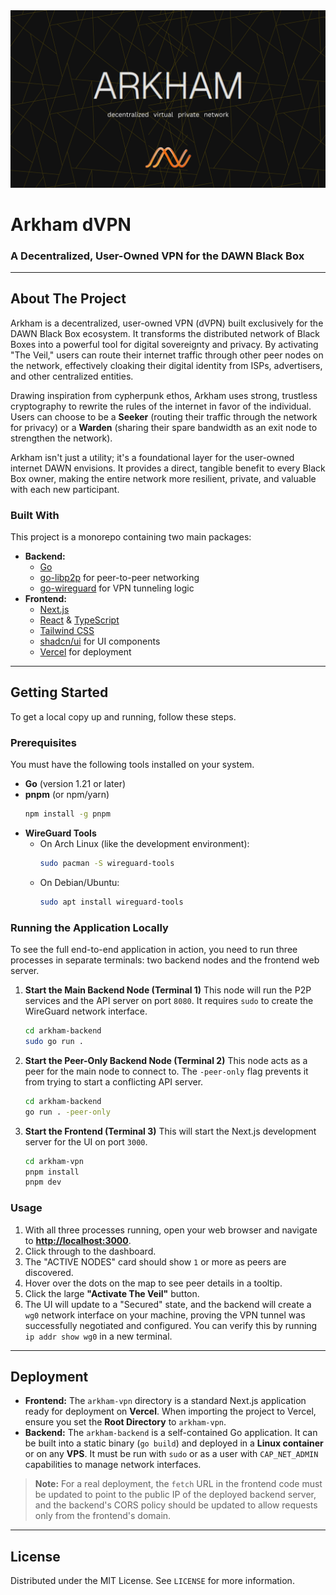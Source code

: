 <img src="../decentralized virtual private network.png" alt="Arkham dVPN for DAWN" />

# Arkham dVPN

### A Decentralized, User-Owned VPN for the DAWN Black Box

-----

## About The Project

Arkham is a decentralized, user-owned VPN (dVPN) built exclusively for the DAWN Black Box ecosystem. It transforms the distributed network of Black Boxes into a powerful tool for digital sovereignty and privacy. By activating "The Veil," users can route their internet traffic through other peer nodes on the network, effectively cloaking their digital identity from ISPs, advertisers, and other centralized entities.

Drawing inspiration from cypherpunk ethos, Arkham uses strong, trustless cryptography to rewrite the rules of the internet in favor of the individual. Users can choose to be a **Seeker** (routing their traffic through the network for privacy) or a **Warden** (sharing their spare bandwidth as an exit node to strengthen the network).

Arkham isn't just a utility; it's a foundational layer for the user-owned internet DAWN envisions. It provides a direct, tangible benefit to every Black Box owner, making the entire network more resilient, private, and valuable with each new participant.

### Built With

This project is a monorepo containing two main packages:

  * **Backend:**
      * [Go](https://go.dev/)
      * [go-libp2p](https://github.com/libp2p/go-libp2p) for peer-to-peer networking
      * [go-wireguard](https://git.zx2c4.com/wireguard-go/) for VPN tunneling logic
  * **Frontend:**
      * [Next.js](https://nextjs.org/)
      * [React](https://reactjs.org/) & [TypeScript](https://www.typescriptlang.org/)
      * [Tailwind CSS](https://tailwindcss.com/)
      * [shadcn/ui](https://ui.shadcn.com/) for UI components
      * [Vercel](https://vercel.com/) for deployment

-----

## Getting Started

To get a local copy up and running, follow these steps.

### Prerequisites

You must have the following tools installed on your system.

  * **Go** (version 1.21 or later)
  * **pnpm** (or npm/yarn)
    ```bash
    npm install -g pnpm
    ```
  * **WireGuard Tools**
      * On Arch Linux (like the development environment):
        ```bash
        sudo pacman -S wireguard-tools
        ```
      * On Debian/Ubuntu:
        ```bash
        sudo apt install wireguard-tools
        ```

### Running the Application Locally

To see the full end-to-end application in action, you need to run three processes in separate terminals: two backend nodes and the frontend web server.

1.  **Start the Main Backend Node (Terminal 1)**
    This node will run the P2P services and the API server on port `8080`. It requires `sudo` to create the WireGuard network interface.

    ```bash
    cd arkham-backend
    sudo go run .
    ```

2.  **Start the Peer-Only Backend Node (Terminal 2)**
    This node acts as a peer for the main node to connect to. The `-peer-only` flag prevents it from trying to start a conflicting API server.

    ```bash
    cd arkham-backend
    go run . -peer-only
    ```

3.  **Start the Frontend (Terminal 3)**
    This will start the Next.js development server for the UI on port `3000`.

    ```bash
    cd arkham-vpn
    pnpm install
    pnpm dev
    ```

### Usage

1.  With all three processes running, open your web browser and navigate to **[http://localhost:3000](https://www.google.com/search?q=http://localhost:3000)**.
2.  Click through to the dashboard.
3.  The "ACTIVE NODES" card should show `1` or more as peers are discovered.
4.  Hover over the dots on the map to see peer details in a tooltip.
5.  Click the large **"Activate The Veil"** button.
6.  The UI will update to a "Secured" state, and the backend will create a `wg0` network interface on your machine, proving the VPN tunnel was successfully negotiated and configured. You can verify this by running `ip addr show wg0` in a new terminal.

-----

## Deployment

  * **Frontend:** The `arkham-vpn` directory is a standard Next.js application ready for deployment on **Vercel**. When importing the project to Vercel, ensure you set the **Root Directory** to `arkham-vpn`.
  * **Backend:** The `arkham-backend` is a self-contained Go application. It can be built into a static binary (`go build`) and deployed in a **Linux container** or on any **VPS**. It must be run with `sudo` or as a user with `CAP_NET_ADMIN` capabilities to manage network interfaces.

> **Note:** For a real deployment, the `fetch` URL in the frontend code must be updated to point to the public IP of the deployed backend server, and the backend's CORS policy should be updated to allow requests only from the frontend's domain.

-----

## License

Distributed under the MIT License. See `LICENSE` for more information.
